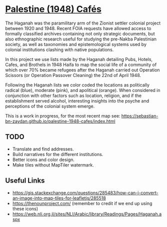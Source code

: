 # [Palestine (1948) Cafés](https://sebastian-bn-zaydan.github.io/palestine-1948-cafes/index.html)
The Haganah was the paramilitary arm of the Zionist settler colonial project between 1920 and 1948. Recent FOIA requests have allowed access to formally classified archives containing not only strategic documents, but also ethnographic research useful for studying the pre-Nakba Palestinian society, as well as taxonomies and epistemological systems used by colonial institutions clashing with native populations.

In this project we use lists made by the Haganah detailing Pubs, Hotels, Cafes, and Brothels in 1948 Haifa to map the social life of a community of which over 70% became refugees after the Haganah carried out Operation Scissors (or Operation Passover Cleaning) the 22nd of April 1948.

Following the Haganah lists we color coded the locations as politically radical (blue), moderate (pink), and apolitical (orange). When considered in conjunction with other factors such as location, religion, and if the establishment served alcohol, interesting insights into the psyche and perceptions of the colonial system emerge.

This is a work in progress, for the most recent map see: https://sebastian-bn-zaydan.github.io/palestine-1948-cafes/index.html

## TODO
- Translate and find addresses.  
- Build narratives for the different institutions.
- Better icons and color design.
- Make tiles without MapTiler watermark.

## Useful Links
- https://gis.stackexchange.com/questions/285483/how-can-i-convert-an-image-into-map-tiles-for-leafletjs/285518
- https://thenounproject.com/ (remember to credit if we end up using these icons)
- https://web.nli.org.il/sites/NLI/Arabic/library/Readings/Pages/Haganah.aspx
